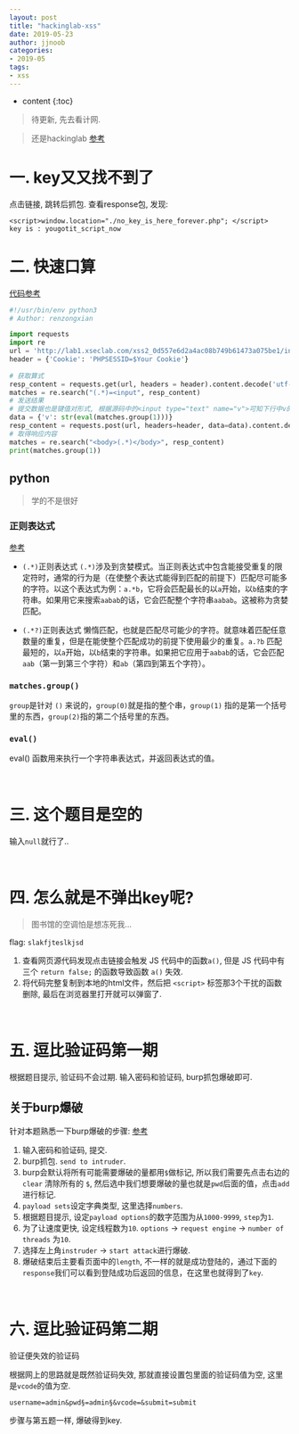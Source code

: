 ```yaml
---
layout: post
title: "hackinglab-xss"
date: 2019-05-23
author: jjnoob
categories:
- 2019-05
tags:
- xss
---
```


* content
{:toc}


> 待更新, 先去看计网.


> 还是hackinglab
[参考](https://www.cnblogs.com/renzongxian/p/5618631.html)


# 一. key又又找不到了

点击链接, 跳转后抓包. 查看response包, 发现:
```
<script>window.location="./no_key_is_here_forever.php"; </script>
key is : yougotit_script_now
```

# 二. 快速口算
[代码参考](https://www.cnblogs.com/renzongxian/p/5618631.html)

```py
#!/usr/bin/env python3
# Author: renzongxian

import requests
import re
url = 'http://lab1.xseclab.com/xss2_0d557e6d2a4ac08b749b61473a075be1/index.php'
header = {'Cookie': 'PHPSESSID=$Your Cookie'}
    
# 获取算式
resp_content = requests.get(url, headers = header).content.decode('utf-8')
matches = re.search("(.*)=<input", resp_content)
# 发送结果
# 提交数据也是键值对形式, 根据源码中的<input type="text" name="v">可知下行中v的由来
data = {'v': str(eval(matches.group(1)))}
resp_content = requests.post(url, headers=header, data=data).content.decode('utf-8')
# 取得响应内容
matches = re.search("<body>(.*)</body>", resp_content)
print(matches.group(1))
```

## python
> 学的不是很好


### 正则表达式
[参考](https://blog.csdn.net/lfeng1205/article/details/52058674)


* `(.*)`正则表达式 
`(.*)`涉及到贪婪模式。当正则表达式中包含能接受重复的限定符时，通常的行为是（在使整个表达式能得到匹配的前提下）匹配尽可能多的字符。以这个表达式为例：`a.*b`，它将会匹配最长的以`a`开始，以`b`结束的字符串。如果用它来搜索`aabab`的话，它会匹配整个字符串`aabab`。这被称为贪婪匹配。

* `(.*?)`正则表达式 
懒惰匹配，也就是匹配尽可能少的字符。就意味着匹配任意数量的重复，但是在能使整个匹配成功的前提下使用最少的重复。`a.?b` 匹配最短的，以`a`开始，以`b`结束的字符串。如果把它应用于`aabab`的话，它会匹配`aab`（第一到第三个字符）和`ab`（第四到第五个字符）。

### `matches.group()`
`group`是针对 `()` 来说的，`group(0)`就是指的整个串，`group(1)` 指的是第一个括号里的东西，`group(2)`指的第二个括号里的东西。

### `eval()`
eval() 函数用来执行一个字符串表达式，并返回表达式的值。


<br />

# 三. 这个题目是空的

输入`null`就行了..


<br />

# 四. 怎么就是不弹出key呢?
> 图书馆的空调怕是想冻死我...


flag: `slakfjteslkjsd`

1. 查看网页源代码发现点击链接会触发 JS 代码中的函数`a()`, 但是 JS 代码中有三个 `return false;` 的函数导致函数 `a()` 失效.
2. 将代码完整复制到本地的html文件，然后把 `<script>` 标签那3个干扰的函数删除, 最后在浏览器里打开就可以弹窗了.

<br />

# 五. 逗比验证码第一期
根据题目提示, 验证码不会过期. 输入密码和验证码, burp抓包爆破即可.

## 关于burp爆破
针对本题熟悉一下burp爆破的步骤:
[参考](https://blog.csdn.net/yalecaltech/article/details/69056210)


1. 输入密码和验证码, 提交.
2. burp抓包. `send to intruder`.
3. burp会默认将所有可能需要爆破的量都用`$`做标记, 所以我们需要先点击右边的`clear` 清除所有的 `$`, 然后选中我们想要爆破的量也就是`pwd`后面的值，点击`add`进行标记.
4. `payload sets`设定字典类型, 这里选择`numbers`.
5. 根据题目提示, 设定`payload options`的数字范围为从`1000-9999`, `step`为`1`. 
6. 为了让速度更快, 设定线程数为`10`. `options` -> `request engine` -> `number of threads` 为`10`.
7. 选择左上角`instruder` -> `start attack`进行爆破.
8. 爆破结束后主要看页面中的`length`, 不一样的就是成功登陆的，通过下面的`response`我们可以看到登陆成功后返回的信息，在这里也就得到了`key`. 


<br />

# 六. 逗比验证码第二期
验证便失效的验证码

根据网上的思路就是既然验证码失效, 那就直接设置包里面的验证码值为空, 这里是`vcode`的值为空.
```
username=admin&pwd§=admin§&vcode=&submit=submit
```

步骤与第五题一样, 爆破得到key.

